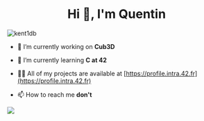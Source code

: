 <h1 align="center">Hi 👋, I'm Quentin</h1>
<p align="left"> <img src="https://komarev.com/ghpvc/?username=kent1db&label=Profile%20views&color=0e75b6&style=flat" alt="kent1db" /> </p>

- 🔭 I’m currently working on **Cub3D**

- 🌱 I’m currently learning **C at 42**

- 👨‍💻 All of my projects are available at [https://profile.intra.42.fr](https://profile.intra.42.fr)

- 📫 How to reach me **don't**

<p><img src=https://badge42.herokuapp.com/api/stats/qurobert/><p/>
